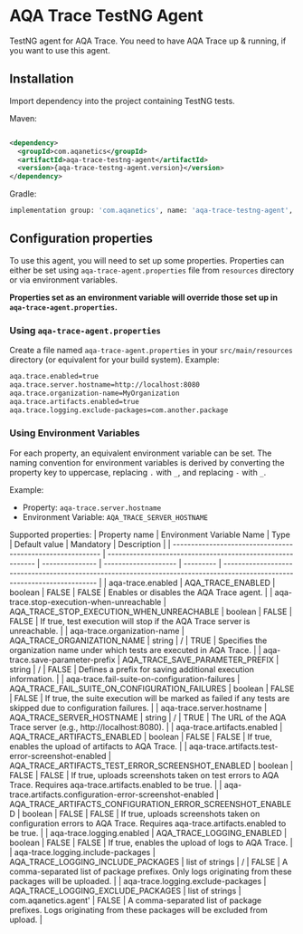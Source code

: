 # AQA Trace TestNG Agent

TestNG agent for AQA Trace. You need to have AQA Trace up & running, if you want to use this agent.

## Installation

Import dependency into the project containing TestNG tests.

Maven:

```xml

<dependency>
  <groupId>com.aqanetics</groupId>
  <artifactId>aqa-trace-testng-agent</artifactId>
  <version>{aqa-trace-testng-agent.version}</version>
</dependency>
```

Gradle:

```bash
implementation group: 'com.aqanetics', name: 'aqa-trace-testng-agent', version: ''
```

## Configuration properties

To use this agent, you will need to set up some properties. Properties can either be set using
`aqa-trace-agent.properties` file from `resources` directory or via environment variables.

**Properties set as an environment variable will override those set up
in `aqa-trace-agent.properties`.**

### Using `aqa-trace-agent.properties`

Create a file named `aqa-trace-agent.properties` in your `src/main/resources` directory (or
equivalent
for your build system).
Example:

```bash
aqa.trace.enabled=true
aqa.trace.server.hostname=http://localhost:8080
aqa.trace.organization-name=MyOrganization
aqa.trace.artifacts.enabled=true
aqa.trace.logging.exclude-packages=com.another.package
```

### Using Environment Variables

For each property, an equivalent environment variable can be set. The naming convention for
environment variables is derived by converting the property key to uppercase, replacing `.` with
`_`,
and replacing `-` with `_`.

Example:

* Property: `aqa-trace.server.hostname`
* Environment Variable: `AQA_TRACE_SERVER_HOSTNAME`

Supported properties:
| Property name | Environment Variable Name | Type | Default value | Mandatory | Description |
| ---------------------------------------------------------- | ---------------------------------------------------------- | --------------- | -------------------- | --------- | ------------------------------------------------------------------------------------------------------------------------- |
| aqa-trace.enabled | AQA_TRACE_ENABLED | boolean | FALSE | FALSE | Enables or disables the AQA
Trace agent. |
| aqa-trace.stop-execution-when-unreachable | AQA_TRACE_STOP_EXECUTION_WHEN_UNREACHABLE | boolean |
FALSE | FALSE | If true, test execution will stop if the AQA Trace server is unreachable. |
| aqa-trace.organization-name | AQA_TRACE_ORGANIZATION_NAME | string | / | TRUE | Specifies the
organization name under which tests are executed in AQA Trace. |
| aqa-trace.save-parameter-prefix | AQA_TRACE_SAVE_PARAMETER_PREFIX | string | / | FALSE | Defines a
prefix for saving additional execution information. |
| aqa-trace.fail-suite-on-configuration-failures | AQA_TRACE_FAIL_SUITE_ON_CONFIGURATION_FAILURES |
boolean | FALSE | FALSE | If true, the suite execution will be marked as failed if any tests are
skipped due to configuration failures. |
| aqa-trace.server.hostname | AQA_TRACE_SERVER_HOSTNAME | string | / | TRUE | The URL of the AQA
Trace server (e.g., http://localhost:8080). |
| aqa-trace.artifacts.enabled | AQA_TRACE_ARTIFACTS_ENABLED | boolean | FALSE | FALSE | If true,
enables the upload of artifacts to AQA Trace. |
| aqa-trace.artifacts.test-error-screenshot-enabled |
AQA_TRACE_ARTIFACTS_TEST_ERROR_SCREENSHOT_ENABLED | boolean | FALSE | FALSE | If true, uploads
screenshots taken on test errors to AQA Trace. Requires aqa-trace.artifacts.enabled to be true. |
| aqa-trace.artifacts.configuration-error-screenshot-enabled |
AQA_TRACE_ARTIFACTS_CONFIGURATION_ERROR_SCREENSHOT_ENABLED | boolean | FALSE | FALSE | If true,
uploads screenshots taken on configuration errors to AQA Trace. Requires aqa-trace.artifacts.enabled
to be true. |
| aqa-trace.logging.enabled | AQA_TRACE_LOGGING_ENABLED | boolean | FALSE | FALSE | If true, enables
the upload of logs to AQA Trace. |
| aqa-trace.logging.include-packages | AQA_TRACE_LOGGING_INCLUDE_PACKAGES | list of strings | / |
FALSE | A comma-separated list of package prefixes. Only logs originating from these packages will
be uploaded. |
| aqa-trace.logging.exclude-packages | AQA_TRACE_LOGGING_EXCLUDE_PACKAGES | list of strings |
com.aqanetics.agent' | FALSE | A comma-separated list of package prefixes. Logs originating from
these packages will be excluded from upload. |

